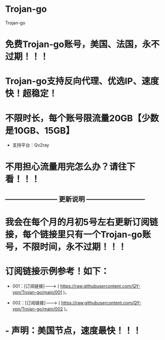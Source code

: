 # Trojan-go
Trojan-go

# 免费Trojan-go账号，美国、法国，永不过期！！！

# Trojan-go支持反向代理、优选IP、速度快！超稳定！

# 不限时长，每个账号限流量20GB【少数是10GB、15GB】

- 支持平台：Qv2ray

# 不用担心流量用完怎么办？请往下看！！！

## ———————— 更新说明 —————————

# 我会在每个月的月初5号左右更新订阅链接，每个链接里只有一个Trojan-go账号，不限时间，永不过期！！！

# 订阅链接示例参考！如下：

- 001：[订阅链接]---> ( https://raw.githubusercontent.com/QY-vpn/Trojan-go/main/001 )。

- 002：[订阅链接]---> ( https://raw.githubusercontent.com/QY-vpn/Trojan-go/main/002 )。

# - 声明：美国节点，速度最快！！！



